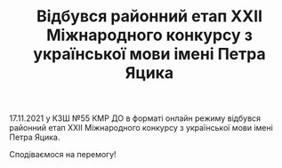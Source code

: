 ﻿---
title: Відбувся районний етап ХХІІ Міжнародного конкурсу з української мови імені Петра Яцика
---

17.11.2021 у КЗШ №55 КМР ДО в форматі онлайн режиму відбувся районний етап ХХІІ Міжнародного конкурсу з української мови імені Петра Яцика. 

Сподіваємося на перемогу!

<slideshow></slideshow>
